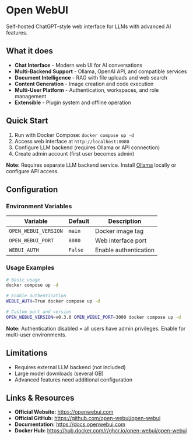 # Open WebUI

Self-hosted ChatGPT-style web interface for LLMs with advanced AI features.

## What it does

- **Chat Interface** - Modern web UI for AI conversations
- **Multi-Backend Support** - Ollama, OpenAI API, and compatible services
- **Document Intelligence** - RAG with file uploads and web search
- **Content Generation** - Image creation and code execution
- **Multi-User Platform** - Authentication, workspaces, and role management
- **Extensible** - Plugin system and offline operation

## Quick Start

1. Run with Docker Compose: `docker compose up -d`
2. Access web interface at `http://localhost:8080`
3. Configure LLM backend (requires Ollama or API connection)
4. Create admin account (first user becomes admin)

**Note:** Requires separate LLM backend service. Install [Ollama](https://ollama.ai) locally or configure API access.

## Configuration

### Environment Variables

| Variable | Default | Description |
|----|---|----|
| `OPEN_WEBUI_VERSION` | `main` | Docker image tag |
| `OPEN_WEBUI_PORT` | `8080` | Web interface port |
| `WEBUI_AUTH` | `False` | Enable authentication |

### Usage Examples

```bash
# Basic usage
docker compose up -d

# Enable authentication
WEBUI_AUTH=True docker compose up -d

# Custom port and version
OPEN_WEBUI_VERSION=v0.3.0 OPEN_WEBUI_PORT=3000 docker compose up -d
```

**Note:** Authentication disabled = all users have admin privileges. Enable for multi-user environments.

## Limitations

- Requires external LLM backend (not included)
- Large model downloads (several GB)
- Advanced features need additional configuration

## Links & Resources

- **Official Website:** <https://openwebui.com>
- **Official GitHub:** <https://github.com/open-webui/open-webui>
- **Documentation:** <https://docs.openwebui.com>
- **Docker Hub:** <https://hub.docker.com/r/ghcr.io/open-webui/open-webui>
